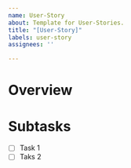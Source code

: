 ```yaml
---
name: User-Story
about: Template for User-Stories.
title: "[User-Story]"
labels: user-story
assignees: ''

---
```


# Overview

# Subtasks
- [ ] Task 1
- [ ] Taks 2
